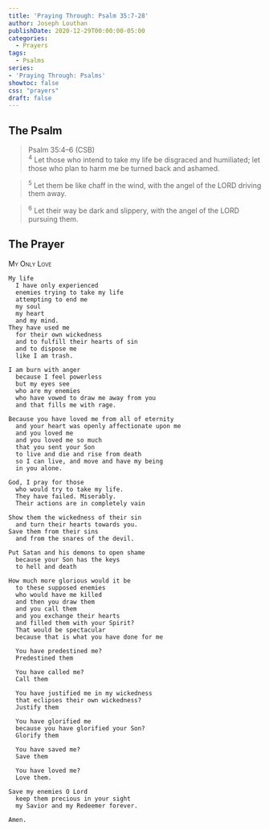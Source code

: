```yaml
---
title: 'Praying Through: Psalm 35:7-28'
author: Joseph Louthan
publishDate: 2020-12-29T00:00:00-05:00
categories:
  - Prayers
tags:
  - Psalms
series:
- 'Praying Through: Psalms'
showtoc: false
css: "prayers"
draft: false
---
```

## The Psalm

>Psalm 35:4–6 (CSB)  
><sup>4</sup> Let those who intend to take my life be disgraced and humiliated; let those who plan to harm me be turned back and ashamed. 

><sup>5</sup> Let them be like chaff in the wind, with the angel of the LORD driving them away. 

><sup>6</sup> Let their way be dark and slippery, with the angel of the LORD pursuing them.

## The Prayer

<div style="font-variant: small-caps;">
My Only Love
</div>

```text
My life
  I have only experienced
  enemies trying to take my life
  attempting to end me
  my soul
  my heart
  and my mind.
They have used me
  for their own wickedness
  and to fulfill their hearts of sin
  and to dispose me
  like I am trash.

I am burn with anger
  because I feel powerless
  but my eyes see
  who are my enemies
  who have vowed to draw me away from you
  and that fills me with rage.

Because you have loved me from all of eternity
  and your heart was openly affectionate upon me
  and you loved me
  and you loved me so much
  that you sent your Son
  to live and die and rise from death
  so I can live, and move and have my being
  in you alone.

God, I pray for those
  who would try to take my life.
  They have failed. Miserably.
  Their actions are in completely vain

Show them the wickedness of their sin
  and turn their hearts towards you.
Save them from their sins
  and from the snares of the devil.

Put Satan and his demons to open shame
  because your Son has the keys
  to hell and death

How much more glorious would it be
  to these supposed enemies
  who would have me killed
  and then you draw them
  and you call them
  and you exchange their hearts
  and filled them with your Spirit?
  That would be spectacular
  because that is what you have done for me
 
  You have predestined me?
  Predestined them
 
  You have called me?
  Call them
 
  You have justified me in my wickedness
  that eclipses their own wickedness?
  Justify them
 
  You have glorified me
  because you have glorified your Son?
  Glorify them
 
  You have saved me?
  Save them
 
  You have loved me?
  Love them.

Save my enemies O Lord
  keep them precious in your sight
  my Savior and my Redeemer forever.

Amen.
```
